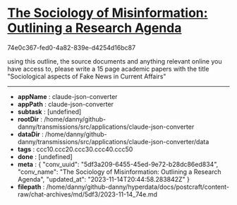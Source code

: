 # [The Sociology of Misinformation: Outlining a Research Agenda](https://claude.ai/chat/5df3a209-6455-45ed-9e72-b28dc86ed834)

74e0c367-fed0-4a82-839e-d4254d16bc87

using this outline, the source documents and anything relevant online you have access to, please write a 15 page academic papers with the title "Sociological aspects of Fake News in Current Affairs"

---

* **appName** : claude-json-converter
* **appPath** : claude-json-converter
* **subtask** : [undefined]
* **rootDir** : /home/danny/github-danny/transmissions/src/applications/claude-json-converter
* **dataDir** : /home/danny/github-danny/transmissions/src/applications/claude-json-converter/data
* **tags** : ccc10.ccc20.ccc30.ccc40.ccc50
* **done** : [undefined]
* **meta** : {
  "conv_uuid": "5df3a209-6455-45ed-9e72-b28dc86ed834",
  "conv_name": "The Sociology of Misinformation: Outlining a Research Agenda",
  "updated_at": "2023-11-14T20:44:58.283842Z"
}
* **filepath** : /home/danny/github-danny/hyperdata/docs/postcraft/content-raw/chat-archives/md/5df3/2023-11-14_74e.md